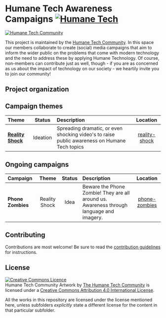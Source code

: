 # Humane Tech Awareness Campaigns [![Humane Tech](https://raw.githubusercontent.com/engagingspaces/awesome-humane-tech/master/humane-tech-badge.svg?sanitize=true)](https://github.com/engagingspaces/awesome-humane-tech)

[![Humane Tech Community](https://raw.githubusercontent.com/humanetech-community/humanetech-community-artwork/master/community-artwork/logos/humanetech-community-logo.svg?sanitize=true)](https://humanetech.community)

This project is maintained by the [Humane Tech Community](https://community.humanetech.com). In this space our members collaborate to create (social) media campaigns that aim to inform the wider public on the problems that come with modern technology and the need to address these by applying Humane Technology. Of course, non-members can contribute just as well, though - if you are as concerned as us about the impact of technology on our society - we heartily invite you to join our community!

## Project organization

## Campaign themes

| Theme | Status | Description | Location |
| :--- | :---: | :--- | :---: |
| [**Reality Shock**](https://github.com/humanetech-community/humanetech-community-awareness/issues/1) | Ideation | Spreading dramatic, or even shocking video's to raise public awareness on Humane Tech topics | [reality-shock](themes/reality-shock) |

## Ongoing campaigns

| Campaign | Theme | Status | Description | Location |
| :--- | :---: | :---: | :--- | :---: |
| **Phone Zombies** | Reality Shock | Idea | Beware the Phone Zombie! They are all around us. Awareness through language and imagery. | [phone-zombies](campaigns/phone-zombies) |


## Contributing

Contributions are most welcome! Be sure to read the [contribution guidelines](contributing.md) for instructions.

## License

<a rel="license" href="http://creativecommons.org/licenses/by/4.0/"><img alt="Creative Commons Licence" style="border-width:0" src="https://i.creativecommons.org/l/by/4.0/88x31.png" /></a><br /><span xmlns:dct="http://purl.org/dc/terms/" property="dct:title">Humane Tech Community Artwork</span> by <a xmlns:cc="http://creativecommons.org/ns#" href="https://humanetech.community" property="cc:attributionName" rel="cc:attributionURL">The Humane Tech Community</a> is licensed under a <a rel="license" href="http://creativecommons.org/licenses/by/4.0/">Creative Commons Attribution 4.0 International License</a>.

All the works in this repository are licensed under the license mentioned here, unless subfolders _explicitly_ state a different license for the content in that particular subfolder.